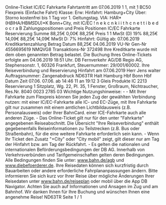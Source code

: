 Online-Ticket IC/EC Fahrkarte Fahrtantritt am 07.06.2019 1 1, mit 1 BC50 Flexpreis (Einfache Fahrt) Klasse: Erw: Hinfahrt: Hamburg+City Über: Storno kostenfrei bis 1 Tag vor 1. Geltungstag. VIA: HAR*(H*BI*HA/HB*MS*DU)*K Bonn+City, mit IC/EC ! n e k c n k i i t h c n e t t i b e d o c r a B Zahlungspositionen und Preis Positionen IC/EC Fahrkarte Reservierung Summe 88,25€ 0,00€ 88,25€ Preis 1 1 MwSt (D) 19% 88,25€ 14,09€ 88,25€ 14,09€ MwSt D: 7% Hinfahrt: Gültig ab: 07.06.2019 Kreditkartenzahlung Betrag Datum 88,25€ 04.06.2019 VU-Nr Gen-Nr 4556695619 NMQVG8 Transaktions-Nr 372498 Ihre Kreditkarte wurde mit dem oben genannten Betrag belastet. Die Buchung Ihres Online-Tickets erfolgte am 04.06.2019 18:51 Uhr. DB Fernverkehr AG/DB Regio AG, Stephensonstr. 1, 60326 Frankfurt, Steuernummer: 29/001/60002. Ihre Reiseverbindung und Reservierung Hinfahrt am 07.06.2019 Herr Jens walter Auftragsnummer: Zangenabdruck ND63TR Halt Hamburg Hbf Bonn Hbf Datum Zeit 07.06. 07.06. ab 14:46 11 an 19:12 3 Gleis Produkte IC 2213 Reservierung 1 Sitzplatz, Wg. 22, Pl. 35, 1 Fenster, Großraum, Nichtraucher, Res.Nr. 8040 0023 2785 03 Wichtige Nutzungshinweise: - - Mit Ihrer Fahrkarte zum Flexpreis können Sie jeden Zug der gewählten Verbindung nutzen: mit einer IC/EC-Fahrkarte alle IC- und EC-Züge, mit Ihre Fahrkarte gilt nur zusammen mit einem amtlichen Lichtbildausweis (z.B. Personalausweis) oder Ihrer BahnCard. einer ICE-Fahrkarte auch alle anderen Züge. - Das Online-Ticket gilt nur für den unter "Fahrkarte" angegebenen Reiseabschnitt. Die Übersicht "Ihre Reiseverbindung" enthält gegebenenfalls Reiseinformationen zu Teilstrecken (z.B. Bus oder Straßenbahn), für die eine weitere Fahrkarte erforderlich sein kann. - Wenn Ihr Ticket den Zusatz "+City" oder "City mobil" zeigt, gilt dieser nur am Tag der Hinfahrt bzw. am Tag der Rückfahrt. - Es gelten die nationalen und internationalen Beförderungsbedingungen der DB AG. Innerhalb von Verkehrsverbünden und Tarifgemeinschaften gelten deren Bedingungen. Alle Bedingungen finden Sie unter: www.bahn.de/agb und www.diebefoerderer.de. Ihre Reisedaten können sich kurzfristig durch Bauarbeiten oder andere erforderliche Fahrplananpassungen ändern. Bitte informieren Sie sich kurz vor Ihrer Reise über mögliche Änderungen Ihrer Reisedaten unter www.bahn.de/reiseplan oder mobil über die App DB Navigator. Achten Sie auch auf Informationen und Ansagen im Zug und am Bahnhof. Wir danken Ihnen für Ihre Buchung und wünschen Ihnen eine angenehme Reise! ND63TR Seite 1 / 1